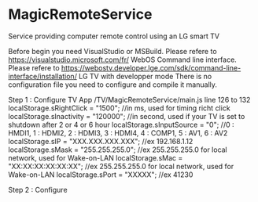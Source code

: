 # MagicRemoteService
Service providing computer remote control using an LG smart TV

Before begin you need
  VisualStudio or MSBuild. Please refere to https://visualstudio.microsoft.com/fr/
  WebOS Command line interface. Please refere to https://webostv.developer.lge.com/sdk/command-line-interface/installation/
  LG TV with developper mode
There is no configuration file you need to configure and compile it manually.  

Step 1 : Configure TV App /TV/MagicRemoteService/main.js line 126 to 132
localStorage.sRightClick = "1500"; //in ms, used for timing richt click
localStorage.sInactivity = "120000"; //in second, used if your TV is set to shutdown after 2 or 4 or 6 hour
localStorage.sInputSource = "0"; //0 : HMDI1, 1 : HDMI2, 2 : HDMI3, 3 : HDMI4, 4 : COMP1, 5 : AV1, 6 : AV2
localStorage.sIP = "XXX.XXX.XXX.XXX"; //ex 192.168.1.12
localStorage.sMask = "255.255.255.0"; //ex 255.255.255.0 for local network, used for Wake-on-LAN
localStorage.sMac = "XX:XX:XX:XX:XX:XX"; //ex 255.255.255.0 for local network, used for Wake-on-LAN
localStorage.sPort = "XXXXX"; //ex 41230

Step 2 : Configure 
